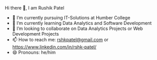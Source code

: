 Hi there 👋, I am Rushik Patel

- 🔭 I’m currently pursuing IT-Solutions at Humber College
- 🌱 I’m currently learning Data Analytics and Software Development
- 👯 I’m looking to collaborate on Data Analytics Projects or Web Development Projects
- 📫 How to reach me: rshkpatel@gmail.com or https://www.linkedin.com/in/rshk-patel/ 
- 😄 Pronouns: he/him


